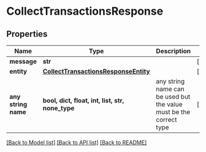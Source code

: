 # CollectTransactionsResponse


## Properties
Name | Type | Description | Notes
------------ | ------------- | ------------- | -------------
**message** | **str** |  | [optional] 
**entity** | [**CollectTransactionsResponseEntity**](CollectTransactionsResponseEntity.md) |  | [optional] 
**any string name** | **bool, dict, float, int, list, str, none_type** | any string name can be used but the value must be the correct type | [optional]

[[Back to Model list]](../README.md#documentation-for-models) [[Back to API list]](../README.md#documentation-for-api-endpoints) [[Back to README]](../README.md)


